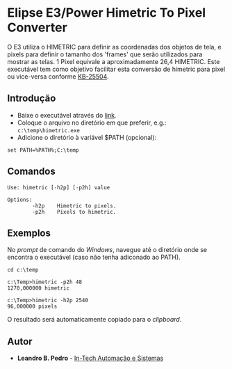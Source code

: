 # Elipse E3/Power Himetric To Pixel Converter

O E3 utiliza o HIMETRIC para definir as coordenadas dos objetos de tela, e pixels para definir o tamanho dos 'frames' que serão utilizados para mostrar as telas. 1 Pixel equivale a aproximadamente 26,4 HIMETRIC. Este executável tem como objetivo facilitar esta conversão de himetric para pixel ou vice-versa conforme  [KB-25504](http://kb.elipse.com.br/en-us/questions/486/KB-25504%3A+Convertendo+HIMETRIC+para+PIXEL.).

## Introdução
* Baixe o executável através do [link](https://goo.gl/9R3mvB).
* Coloque o arquivo no diretório em que preferir, e.g.: `c:\temp\himetric.exe`
* Adicione o diretório à variável $PATH (opcional):
```batch
set PATH=%PATH%;C:\temp
```

## Comandos
```batch
Use: himetric [-h2p] [-p2h] value

Options:
        -h2p    Himetric to pixels.
        -p2h    Pixels to himetric.
```
## Exemplos
No *prompt* de comando do *Windows*, navegue até o diretório onde se encontra o executável (caso não tenha adiconado ao PATH).
```batch
cd c:\temp
```
```batch
c:\Temp>himetric -p2h 48
1270,000000 himetric

c:\Temp>himetric -h2p 2540
96,000000 pixels
```
O resultado será automaticamente copiado para o *clipboard*.

## Autor

* **Leandro B. Pedro** - [In-Tech Automação e Sistemas](http://www.intech-automacao.com.br/)
